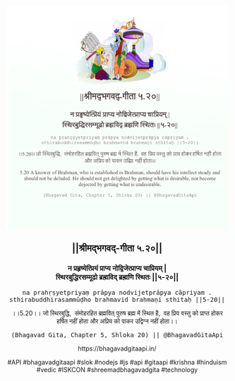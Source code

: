 <img src="../../asset/BG_5_20.png"/>
<center><h2>||श्रीमद्‍भगवद्‍-गीता ५.२०||</h2>
<h3>न प्रहृष्येत्प्रियं प्राप्य नोद्विजेत्प्राप्य चाप्रियम् |<br/>स्थिरबुद्धिरसम्मूढो ब्रह्मविद् ब्रह्मणि स्थितः ||५-२०||</h3>
<pre>na prahṛṣyetpriyaṃ prāpya nodvijetprāpya cāpriyam .<br/>sthirabuddhirasammūḍho brahmavid brahmaṇi sthitaḥ ||5-20||</pre>
<p>।।5.20।। जो स्थिरबुद्धि,  संमोहरहित ब्रह्मवित् पुरुष ब्रह्म में स्थित है,  वह प्रिय वस्तु को प्राप्त होकर हर्षित नहीं होता और अप्रिय को पाकर उद्विग्न नहीं होता।।</p>
<pre>(Bhagavad Gita, Chapter 5, Shloka 20) || @BhagavadGitaApi</pre><p>https://bhagavadgitaapi.in/</p><p>#API #bhagavadgitaapi #slok #nodejs #js #api #gitaapi #krishna #hinduism #vedic #ISKCON #shreemadbhagavadgita #technology</p></center>